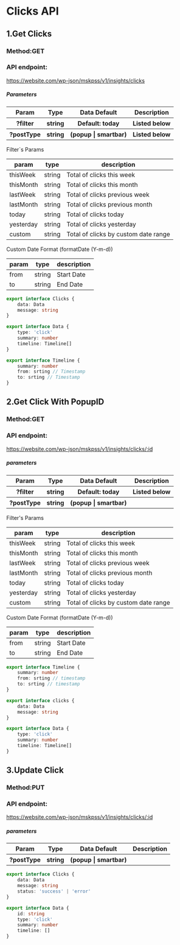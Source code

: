 # Clicks API

## 1.Get Clicks

### Method:GET

### API endpoint:

https://website.com/wp-json/mskpss/v1/insights/clicks

##### Parameters

<table>
<tr>
<th>Param</th>
<th>Type</th>
<th>Data Default</th>
<th>Description</th>
</tr>
<tr>
<th>?filter</th>
<th>string</th>
<th>Default: today</th>
<th>Listed below</th>
</tr>
<tr>
<th>?postType</th>
<th>string</th>
<th>(popup | smartbar)</th>
<th>Listed below</th>
</tr>
</table>
Filter`s Params

param | type | description
--- | --- | ---
thisWeek | string | Total of clicks this week
thisMonth | string | Total of clicks this month
lastWeek | string | Total of clicks previous week
lastMonth | string | Total of clicks previous month
today | string | Total of clicks today
yesterday | string | Total of clicks yesterday
custom | string | Total of clicks by custom date range

Custom Date Format (formatDate (Y-m-d))

param | type | description
--- | --- | ---
from | string | Start Date
to | string | End Date

````ts
export interface Clicks {
    data: Data
    message: string
}

export interface Data {
    type: 'click'
    summary: number
    timeline: Timeline[]
}

export interface Timeline {
    summary: number
    from: srting // Timestamp
    to: srting // Timestamp
}
````

## 2.Get Click With PopupID

### Method:GET

### API endpoint:

https://website.com/wp-json/mskpss/v1/insights/clicks/:id

##### parameters

<table>
<tr>
<th>Param</th>
<th>Type</th>
<th>Data Default</th>
<th>Description</th>
</tr>
<tr>
<th>?filter</th>
<th>string</th>
<th>Default: today</th>
<th>Listed below</th>
</tr>
<tr>
<th>?postType</th>
<th>string</th>
<th>(popup | smartbar)</th>
<th></th>
</tr>
</table>
Filter's Params

param | type | description
--- | --- | ---
thisWeek | string | Total of clicks this week
thisMonth | string | Total of clicks this month
lastWeek | string | Total of clicks previous week
lastMonth | string | Total of clicks previous month
today | string | Total of clicks today
yesterday | string | Total of clicks yesterday
custom | string | Total of clicks by custom date range

Custom Date Format (formatDate (Y-m-d))

param | type | description
--- | --- | ---
from | string | Start Date
to | string | End Date

````ts
export interface Timeline {
    summary: number
    from: srting // timestamp
    to: srting // timestamp
}

export interface clicks {
    data: Data
    message: string
}

export interface Data {
    type: 'click'
    summary: number
    timeline: Timeline[]
}
````

## 3.Update Click

### Method:PUT

### API endpoint:

https://website.com/wp-json/mskpss/v1/insights/clicks/:id

##### parameters

<table>
<tr>
<th>Param</th>
<th>Type</th>
<th>Data Default</th>
<th>Description</th>
</tr>
<tr>
<th>?postType</th>
<th>string</th>
<th>(popup | smartbar)</th>
<th></th>
</tr>
</table>

````ts
export interface Clicks {
    data: Data
    message: string
    status: 'success' | 'error'
}

export interface Data {
    id: string
    type: 'click'
    summary: number
    timeline: []
}
````
